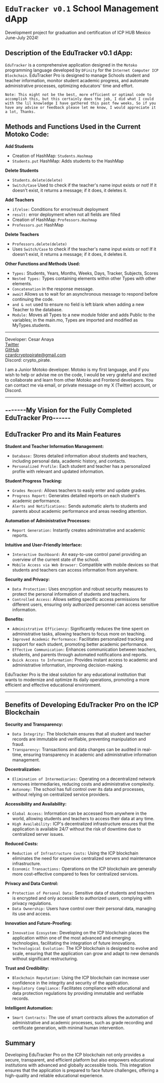 # `EduTracker v0.1` School Management dApp  
Development project for graduation and certification of ICP HUB Mexico June-July 2024!  
  
## Description of the EduTracker v0.1 dApp:  
`EduTracker` is a comprehensive application designed in the `Motoko` programming language developed by `DFinity` for the `Internet Computer ICP Blockchain`. EduTracker Pro is designed to manage Schools student and teacher information, monitor student academic progress, and automate administrative processes, optimizing educators' time and effort.  

`Note: This might not be the best, more efficient or optimal code to accomplish this, but this certainly does the job, I did what I could with the lil knowledge I have gathered this past few weeks, So if you have any advise or feedback please let me know, I would appreciate it a lot, Thanks.`

  
## Methods and Functions Used in the Current Motoko Code:  
  
**Add Students**    
- Creation of HashMap: `Students.Hashmap`  
- `Students.put` HashMap: Adds students to the HashMap  
  
**Delete Students**    
- `Students.delete(delete)`  
- `Switch/Case` Used to check if the teacher's name input exists or not! If it doesn't exist, it returns a message; if it does, it deletes it.  

**Add Teachers**    
- `if/else:` Conditions for error/result deployment  
- `result:` error deployment when not all fields are filled  
- Creation of HashMap: `Professors.Hashmap`  
- `Professors.put` HashMap  
  
**Delete Teachers**    
- `Professors.delete(delete)`  
- Uses `Switch/Case` to check if the teacher's name input exists or not! If it doesn't exist, it returns a message; if it does, it deletes it.  
  
**Other Functions and Methods Used:**    
- `Types:` Students, Years, Months, Weeks, Days, Tracker, Subjects, Scores  
- `Nested Types:` Types containing elements within other Types with other elements.  
- `Concatenation` in the response message.  
- `await` Allows us to wait for an asynchronous message to respond before continuing the code.  
- `and & not` used to ensure no field is left blank when adding a new Teacher to the database.  
- `Module:` Moves all Types to a new module folder and adds Public to the variables; in the main.mo, Types are imported and modified as MyTypes.students.  
  
----------------------------------------------------  
Developer: Cesar Anaya    
[Twitter](https://x.com/IC_Pirate)    
[GitHub](https://github.com/Czarean)    
czardcryptopirate@gmail.com    
Discord: crypto_pirate.  

I am a Junior Motoko developer. Motoko is my first language, and if you wish to help or advise me on the code, I would be very grateful and excited to collaborate and learn from other Motoko and Frontend developers. You can contact me via email, or private message on my X (Twitter) account, or Discord.

______________________________________________________________________________________________________________________________________________

## -------My Vision for the Fully Completed EduTracker Pro------

## EduTracker Pro and its Main Features    
**Student and Teacher Information Management:**    
- `Database:` Stores detailed information about students and teachers, including personal data, academic history, and contacts.  
- `Personalized Profile:` Each student and teacher has a personalized profile with relevant and updated information.  
  
**Student Progress Tracking:**    
- `Grades Record:` Allows teachers to easily enter and update grades.  
- `Progress Report:` Generates detailed reports on each student's academic performance.  
- `Alerts and Notifications:` Sends automatic alerts to students and parents about academic performance and areas needing attention.  
  
**Automation of Administrative Processes:**    
- `Report Generation:` Instantly creates administrative and academic reports.  
  
**Intuitive and User-Friendly Interface:**    
- `Interactive Dashboard:` An easy-to-use control panel providing an overview of the current state of the school.  
- `Mobile Access via Web Browser:` Compatible with mobile devices so that students and teachers can access information from anywhere.  
  
**Security and Privacy:**    
- `Data Protection:` Uses encryption and robust security measures to protect the personal information of students and teachers.  
- `Controlled Access:` Allows setting specific access permissions for different users, ensuring only authorized personnel can access sensitive information.  
  
**Benefits:**    
- `Administrative Efficiency:` Significantly reduces the time spent on administrative tasks, allowing teachers to focus more on teaching.  
- `Improved Academic Performance:` Facilitates personalized tracking and support for each student, promoting better academic performance.  
- `Effective Communication:` Enhances communication between teachers, students, and parents through automated notifications and reports.  
- `Quick Access to Information:` Provides instant access to academic and administrative information, improving decision-making.  
  
EduTracker Pro is the ideal solution for any educational institution that wants to modernize and optimize its daily operations, promoting a more efficient and effective educational environment.

______________________________________________________________________________________________________________________________________________

## Benefits of Developing EduTracker Pro on the ICP Blockchain  

**Security and Transparency:**    
- `Data Integrity:` The blockchain ensures that all student and teacher records are immutable and verifiable, preventing manipulation and fraud.  
- `Transparency:` Transactions and data changes can be audited in real-time, ensuring transparency in academic and administrative information management.  
  
**Decentralization:**    
- `Elimination of Intermediaries:` Operating on a decentralized network removes intermediaries, reducing costs and administrative complexity.  
- `Autonomy:` The school has full control over its data and processes, without relying on centralized service providers.  
  
**Accessibility and Availability:**    
- `Global Access:` Information can be accessed from anywhere in the world, allowing students and teachers to access their data at any time.  
- `High Availability:` ICP's decentralized infrastructure ensures that the application is available 24/7 without the risk of downtime due to centralized server issues.  
  
**Reduced Costs:**    
- `Reduction of Infrastructure Costs:` Using the ICP blockchain eliminates the need for expensive centralized servers and maintenance infrastructure.  
- `Economic Transactions:` Operations on the ICP blockchain are generally more cost-effective compared to fees for centralized services.  
  
**Privacy and Data Control:**    
- `Protection of Personal Data:` Sensitive data of students and teachers is encrypted and only accessible to authorized users, complying with privacy regulations.  
- `Data Ownership:` Users have control over their personal data, managing its use and access.  
  
**Innovation and Future-Proofing:**    
- `Innovative Ecosystem:` Developing on the ICP blockchain places the application within one of the most advanced and emerging technologies, facilitating the integration of future innovations.  
- `Technological Evolution:` The ICP blockchain is designed to evolve and scale, ensuring that the application can grow and adapt to new demands without significant restructuring.  
  
**Trust and Credibility:**    
- `Blockchain Reputation:` Using the ICP blockchain can increase user confidence in the integrity and security of the application.  
- `Regulatory Compliance:` Facilitates compliance with educational and data protection regulations by providing immutable and verifiable records.  

**Intelligent Automation:**    
- `Smart Contracts:` The use of smart contracts allows the automation of administrative and academic processes, such as grade recording and certificate generation, with minimal human intervention.

## Summary  
Developing EduTracker Pro on the ICP blockchain not only provides a secure, transparent, and efficient platform but also empowers educational institutions with advanced and globally accessible tools. This integration ensures that the application is prepared to face future challenges, offering a high-quality and reliable educational experience.
